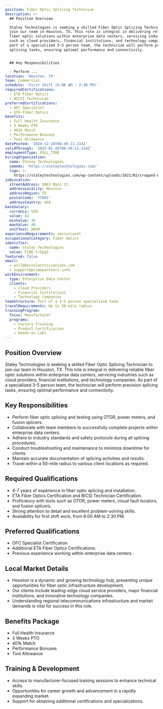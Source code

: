 ```yaml
---
position: Fiber Optic Splicing Technician
description: >-
  ## Position Overview

  Staley Technologies is seeking a skilled Fiber Optic Splicing Technician to
  join our team in Houston, TX. This role is integral in delivering reliable
  fiber optic solutions within enterprise data centers, servicing industries
  such as cloud providers, financial institutions, and technology companies. As
  part of a specialized 3-5 person team, the technician will perform precision
  splicing tasks, ensuring optimal performance and connectivity.


  ## Key Responsibilities

  - Perform ...
location: 'Houston, TX'
team: Commercial
schedule: 'First Shift (6:00 AM - 2:30 PM)'
requiredCertifications:
  - ETA Fiber Optics
  - BICSI Technician
preferredCertifications:
  - OFC Specialist
  - ETA Fiber Optics
benefits:
  - Full Health Insurance
  - 3 Weeks PTO
  - 401k Match
  - Performance Bonuses
  - Tool Allowance
datePosted: '2024-12-18T08:49:11.314Z'
validThrough: '2025-01-26T08:49:11.314Z'
employmentType: FULL_TIME
hiringOrganization:
  name: Staley Technologies
  sameAs: 'https://staleytechnologies.com/'
  logo: >-
    https://staleytechnologies.com/wp-content/uploads/2021/02/cropped-Logo_StaleyTechnologies.png
jobLocation:
  streetAddress: 9963 Main St.
  addressLocality: Houston
  addressRegion: TX
  postalCode: '77002'
  addressCountry: USA
baseSalary:
  currency: USD
  value: 42
  minValue: 36
  maxValue: 48
  unitText: HOUR
experienceRequirements: seniorLevel
occupationalCategory: Fiber Optics
identifier:
  name: Staley Technologies
  value: FIBE-lr5pq3
featured: false
email:
  - will@bestelectricianjobs.com
  - support@primepartners.info
workEnvironment:
  type: Enterprise Data Center
  clients:
    - Cloud Providers
    - Financial Institutions
    - Technology Companies
teamStructure: Part of a 3-5 person specialized team
travelRequirements: Up to 50 mile radius
trainingProgram:
  focus: Manufacturer
  programs:
    - Factory Training
    - Product Certification
    - Hands-on Labs
---
```




## Position Overview
Staley Technologies is seeking a skilled Fiber Optic Splicing Technician to join our team in Houston, TX. This role is integral in delivering reliable fiber optic solutions within enterprise data centers, servicing industries such as cloud providers, financial institutions, and technology companies. As part of a specialized 3-5 person team, the technician will perform precision splicing tasks, ensuring optimal performance and connectivity.

## Key Responsibilities
- Perform fiber optic splicing and testing using OTDR, power meters, and fusion splicers.
- Collaborate with team members to successfully complete projects within enterprise data centers.
- Adhere to industry standards and safety protocols during all splicing procedures.
- Conduct troubleshooting and maintenance to minimize downtime for clients.
- Maintain accurate documentation of splicing activities and results.
- Travel within a 50-mile radius to various client locations as required.

## Required Qualifications
- 4-7 years of experience in fiber optic splicing and installation.
- ETA Fiber Optics Certification and BICSI Technician Certification.
- Proficiency with tools such as OTDR, power meters, visual fault locators, and fusion splicers.
- Strong attention to detail and excellent problem-solving skills.
- Availability for first shift work, from 6:00 AM to 2:30 PM.

## Preferred Qualifications
- OFC Specialist Certification.
- Additional ETA Fiber Optics Certifications.
- Previous experience working within enterprise data centers.

## Local Market Details
- Houston is a dynamic and growing technology hub, presenting unique opportunities for fiber optic infrastructure development.
- Our clients include leading-edge cloud service providers, major financial institutions, and innovative technology companies.
- Understanding regional telecommunications infrastructure and market demands is vital for success in this role.

## Benefits Package
- Full Health Insurance
- 3 Weeks PTO
- 401k Match
- Performance Bonuses
- Tool Allowance

## Training & Development
- Access to manufacturer-focused training sessions to enhance technical skills.
- Opportunities for career growth and advancement in a rapidly expanding market.
- Support for obtaining additional certifications and specializations.
